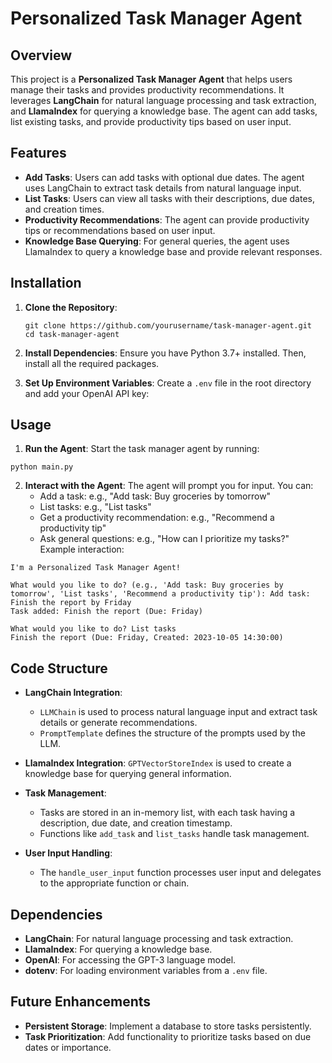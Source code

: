 # Personalized Task Manager Agent

## Overview

This project is a **Personalized Task Manager Agent** that helps users manage their tasks and provides productivity recommendations. It leverages **LangChain** for natural language processing and task extraction, and **LlamaIndex** for querying a knowledge base. The agent can add tasks, list existing tasks, and provide productivity tips based on user input.

## Features

- **Add Tasks**: Users can add tasks with optional due dates. The agent uses LangChain to extract task details from natural language input.
- **List Tasks**: Users can view all tasks with their descriptions, due dates, and creation times.
- **Productivity Recommendations**: The agent can provide productivity tips or recommendations based on user input.
- **Knowledge Base Querying**: For general queries, the agent uses LlamaIndex to query a knowledge base and provide relevant responses.

## Installation

1. **Clone the Repository**:
   ```
   git clone https://github.com/yourusername/task-manager-agent.git
   cd task-manager-agent
   ```

2. **Install Dependencies**:
Ensure you have Python 3.7+ installed. Then, install all the required packages.

3. **Set Up Environment Variables**:
Create a `.env` file in the root directory and add your OpenAI API key:

## Usage

1. **Run the Agent**:
Start the task manager agent by running:
```
python main.py
```
2. **Interact with the Agent**:
The agent will prompt you for input. You can:
    - Add a task: e.g., "Add task: Buy groceries by tomorrow"
    - List tasks: e.g., "List tasks"
    - Get a productivity recommendation: e.g., "Recommend a productivity tip"
    - Ask general questions: e.g., "How can I prioritize my tasks?"
Example interaction:
```
I'm a Personalized Task Manager Agent!

What would you like to do? (e.g., 'Add task: Buy groceries by tomorrow', 'List tasks', 'Recommend a productivity tip'): Add task: Finish the report by Friday
Task added: Finish the report (Due: Friday)

What would you like to do? List tasks
Finish the report (Due: Friday, Created: 2023-10-05 14:30:00)
```

## Code Structure

- **LangChain Integration**:
    - `LLMChain` is used to process natural language input and extract task details or generate recommendations.
    - `PromptTemplate` defines the structure of the prompts used by the LLM.

- **LlamaIndex Integration**:
`GPTVectorStoreIndex` is used to create a knowledge base for querying general information.

- **Task Management**:
    - Tasks are stored in an in-memory list, with each task having a description, due date, and creation timestamp.
    - Functions like `add_task` and `list_tasks` handle task management.

- **User Input Handling**:
    - The `handle_user_input` function processes user input and delegates to the appropriate function or chain.

## Dependencies

- **LangChain**: For natural language processing and task extraction.
- **LlamaIndex**: For querying a knowledge base.
- **OpenAI**: For accessing the GPT-3 language model.
- **dotenv**: For loading environment variables from a `.env` file.

## Future Enhancements

- **Persistent Storage**: Implement a database to store tasks persistently.
- **Task Prioritization**: Add functionality to prioritize tasks based on due dates or importance.